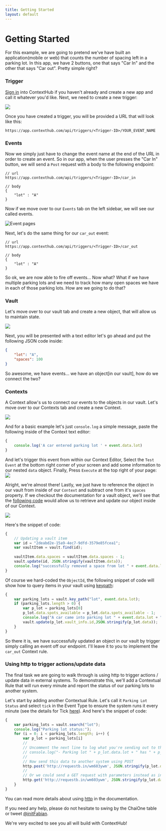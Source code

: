 ```yaml
---
title: Getting Started
layout: default
---
```


# Getting Started

For this example, we are going to pretend we've have built an application(mobile or web) that counts the number of spacing left in a parking lot. In this app, we have 2 buttons, one that says "Car In" and the other that says "Car out". Pretty simple right?

### Trigger
[Sign in](https://app.contexthub.com/users/sign_in) into ContextHub if you haven't already and create a new app and call it whatever you'd like. Next, we need to create a new trigger: 

![](../../img/gettingStarted/newTrigger.png)

Once you have created a trigger, you will be provided a URL that will look like this:
```
https://app.contexthub.com/api/triggers/<Trigger-ID>/YOUR_EVENT_NAME
```

### Events
Now we simply just have to change the event name at the end of the URL in order to create an event. So in our app, when the user presses the "Car In" button, we will send a `Post` request with a body to the following endpoint:

```
// url
https://app.contexthub.com/api/triggers/<Trigger-ID>/car_in

// body
{
	"lot" : "A"
}
```

Now if we move over to our `Events` tab on the left sidebar, we will see our called events.

![Event pages](../../img/gettingStarted/events.png)

Next, let's do the same thing for our `car_out` event:

```
// url
https://app.contexthub.com/api/triggers/<Trigger-ID>/car_out

// body
{
	"lot" : "A"
}
```

So ok, we are now able to fire off events... Now what? What if we have multiple parking lots and we need to track how many open spaces we have in each of those parking lots. How are we going to do that?

### Vault

Let's move over to our vault tab and create a new object, that will allow us to maintain state.

![](../../img/gettingStarted/Vault.png)

Next, you will be presented with a text editor let's go ahead and put the following JSON code inside:

```json
{
    "lot": "A",
    "spaces": 100
}
```

So awesome, we have events... we have an object[in our vault], how do we connect the two?


### Contexts

A Context allow's us to connect our events to the objects in our vault. Let's move over to our Contexts tab and create a new Context.

![](../../img/gettingStarted/ContextNew.png)

And for a basic example let's just `console.log` a simple message, paste the following inside of the Context text editor:

```javascript
{
    console.log('A car entered parking lot ' + event.data.lot)
}
```

And let's trigger this event from within our Context Editor, Select the `Test Event` at the bottom right corner of your screen and add some information to our nested `data` object. Finally, Press `Execute` at the top right of your page:
![](../../img/gettingStarted/ContextTestEvent.png)


Alright, we're almost there! Lastly, we just have to reference the object in our vault from inside of our `Context` and subtract one from it's `spaces` property. If we checkout the documentation for a vault object, we'll see that the [following code](https://chaione.github.io/docs/contextualengine/#vault-update) would allow us to retrieve and update our object inside of our Context.

![](../../img/gettingStarted/ContextVaultObject.png)

Here's the snippet of code:

```javascript
{
    // Updating a vault item
    var id = "2deabd2e-15a9-4ec7-9dfd-3579e85fcea1";
    var vaultItem = vault.find(id);
    
    vaultItem.data.spaces = vaultItem.data.spaces - 1;
    vault.update(id, JSON.stringify(vaultItem.data));
    console.log("successfully removed a space from lot " + event.data.lot)
}
```
Of course we hard-coded the `ObjectId`, the following snippet of code will show how to query items in your vault using [keypath](https://chaione.github.io/docs/contextualengine/#vault-keypath):

```javascript
{
    var parking_lots = vault.key_path("lot", event.data.lot);
    if (parking_lots.length > 0) {
        var p_lot = parking_lots[0]
        p_lot.data.spots_available = p_lot.data.spots_available - 1;
        console.log("A car came into parking lot " + event.data.lot + ", " + p_lot.data.spots_available + " spaces remaining!")
        vault.update(p_lot.vault_info.id,JSON.stringify(p_lot.data));
    }
}
```

So there it is, we have successfully updated an object in our vault by trigger simply calling an event off our endpoint. I'll leave it to you to implement the `car_out` Context rule.

### Using http to trigger actions/update data

The final task we are going to walk through is using http to trigger actions / update data in external systems. To demonstrate this, we'll add a Contextual Rule that will run every minute and report the status of our parking lots to another system.

Let's start by adding another Contextual Rule. Let's call it `Parking Lot Status` and select `tick` in the Event Type to ensure the system runs it every minute (see the details for Tick [here](https://chaione.github.io/docs/contextualengine/#event-tick)). And here's the snippet of code:

```javascript
{
    var parking_lots = vault.search("lot");
    console.log("Parking lot status:");
   	for (i = 0; i < parking_lots.length; i++) {
   	    var p_lot = parking_lots[i]
		//
		// Uncomment the next line to log what you're sending out to the console
   	    // console.log("- Parking lot " + p_lot.data.lot + " has " + p_lot.data.spots_available + " spaces available")
   	    //
   	    // Now send this data to another system using POST
   	    http.post('http://requestb.in/wm603ywm', JSON.stringify(p_lot.data), JSON.stringify({"Content-Type":"application/json"}))
   	    //
   	    // Or we could send a GET request with parameters instead as in /wm603ywm?lot=A&spots_available=99
   	    http.get('http://requestb.in/wm603ywm', JSON.stringify(p_lot.data), JSON.stringify({"Content-Type":"application/json"}))
   	}
}
```

You can read more details about using [http](https://chaione.github.io/docs/contextualengine/#http) in the documentation.

If you need any help, please do not hesitate to swing by the ChaiOne table or tweet [@initFabian](https://twitter.com/initFabian). 

We're very excited to see you all will build with ContextHub!
